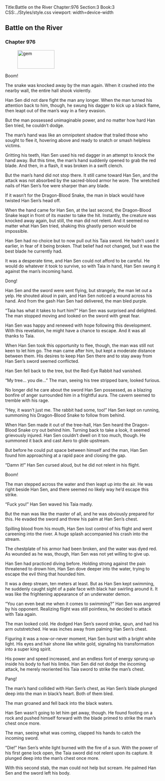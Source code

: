 Title:Battle on the River 
Chapter:976 
Section:3 
Book:3 
CSS:../Styles/style.css 
viewport: width=device-width
  
## Battle on the River
### Chapter 976 
<figure>
	<img src="../Images/gem.gif" alt="gem" id="gem" width="120" height="60" />
</figure>
  

  
  Boom!

The snake was knocked away by the man again. When it crashed into the nearby wall, the entire hall shook violently.

Han Sen did not dare fight the man any longer. When the man turned his attention back to him, though, he swung his dagger to kick up a black flame, then leapt out of the man’s way in a fiery evasion.

But the man possessed unimaginable power, and no matter how hard Han Sen tried, he couldn’t dodge.

The man’s hand was like an omnipotent shadow that trailed those who sought to flee it, hovering above and ready to snatch or smash helpless victims.

Gritting his teeth, Han Sen used his red dagger in an attempt to knock the hand away. But this time, the man’s hand suddenly opened to grab the red blade. And then, in a flash, it was broken in a swift clench.

But the man’s hand did not stop there. It still came toward Han Sen, and the attack was not absorbed by the sacred-blood armor he wore. The wretched nails of Han Sen’s foe were sharper than any blade.

If it wasn’t for the Dragon-Blood Snake, the man in black would have twisted Han Sen’s head off.

When the hand came for Han Sen, at the last second, the Dragon-Blood Snake leapt in front of its master to take the hit. Instantly, the creature was knocked away again, but still, the man did not relent. And it seemed no matter what Han Sen tried, shaking this ghastly person would be impossible.

Han Sen had no choice but to now pull out his Taia sword. He hadn’t used it earlier, in fear of it being broken. That belief had not changed, but it was the best blade he currently had.

It was a desperate time, and Han Sen could not afford to be careful. He would do whatever it took to survive, so with Taia in hand, Han Sen swung it against the man’s incoming hand.

Dong!

Han Sen and the sword were sent flying, but strangely, the man let out a yelp. He shouted aloud in pain, and Han Sen noticed a wound across his hand. And from the gash Han Sen had delivered, the man bled purple.

“Taia has what it takes to hurt him?” Han Sen was surprised and delighted. The man stopped moving and looked on the sword with great fear.

Han Sen was happy and renewed with hope following this development. With this revelation, he might have a chance to escape. And it was all thanks to Taia.

When Han Sen took this opportunity to flee, though, the man was still not keen to let him go. The man came after him, but kept a moderate distance between them. His desires to keep Han Sen there and to stay away from Han Sen’s sword seemed conflicted.

Han Sen fell back to the tree, but the Red-Eye Rabbit had vanished.

“My tree… you die…” The man, seeing his tree stripped bare, looked furious.

No longer did he care about the sword Han Sen possessed, as a blazing bonfire of anger surrounded him in a frightful aura. The cavern seemed to tremble with his rage.

“Hey, it wasn’t just me. The rabbit had some, too!” Han Sen kept on running, summoning his Dragon-Blood Snake to follow from behind.

When Han Sen made it out of the tree-hall, Han Sen heard the Dragon-Blood Snake cry out behind him. Turning back to take a look, it seemed grievously injured. Han Sen couldn’t dwell on it too much, though. He summoned it back and cast Aero to glide upstream.

But before he could put space between himself and the man, Han Sen found him approaching at a rapid pace and closing the gap.

“Damn it!” Han Sen cursed aloud, but he did not relent in his flight.

Boom!

The man stepped across the water and then leapt up into the air. He was right beside Han Sen, and there seemed no likely way he’d escape this strike.

“Fuck you!” Han Sen waved his Taia madly.

But the man was like the master of all, and he was obviously prepared for this. He evaded the sword and threw his palm at Han Sen’s chest.

Spilling blood from his mouth, Han Sen lost control of his flight and went careening into the river. A huge splash accompanied his crash into the stream.

The chestplate of his armor had been broken, and the water was dyed red. As wounded as he was, though, Han Sen was not yet willing to give up.

Han Sen had practiced diving before. Holding strong against the pain threatened to drown him, Han Sen dove deeper into the water, trying to escape the evil thing that hounded him.

It was a deep stream, ten meters at least. But as Han Sen kept swimming, he suddenly caught sight of a pale face with black hair swirling around it. It was like the frightening appearance of an underwater demon.

“You can even beat me when it comes to swimming?” Han Sen was angered by his opponent. Realizing flight was still pointless, he decided to attack with Taia again.

The man looked cold. He dodged Han Sen’s sword strike, spun, and had his arm outstretched. He was inches away from palming Han Sen’s chest.

Figuring it was a now-or-never moment, Han Sen burst with a bright white light. His eyes and hair shone like white gold, signaling his transformation into a super king spirit.

His power and speed increased, and an endless font of energy sprung up inside his body to fuel his limbs. Han Sen did not dodge the incoming attack, he merely reoriented his Taia sword to strike the man’s chest.

Pang!

The man’s hand collided with Han Sen’s chest, as Han Sen’s blade plunged deep into the man in black’s heart. Both of them bled.

The man groaned and fell back into the black waters.

Han Sen wasn’t going to let him get away, though. He found footing on a rock and pushed himself forward with the blade primed to strike the man’s chest once more.

The man, seeing what was coming, clapped his hands to catch the incoming sword.

“Die!” Han Sen’s white light burned with the fire of a sun. With the power of his first gene lock open, the Taia sword did not relent upon its capture. It plunged deep into the man’s chest once more.

With this second stab, the man could not help but scream. He palmed Han Sen and the sword left his body.

